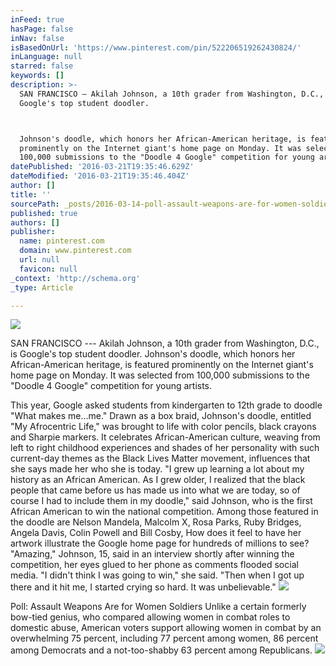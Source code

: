 ```yaml
---
inFeed: true
hasPage: false
inNav: false
isBasedOnUrl: 'https://www.pinterest.com/pin/522206519262430824/'
inLanguage: null
starred: false
keywords: []
description: >-
  SAN FRANCISCO — Akilah Johnson, a 10th grader from Washington, D.C., is
  Google's top student doodler.



  Johnson's doodle, which honors her African-American heritage, is featured
  prominently on the Internet giant's home page on Monday. It was selected from
  100,000 submissions to the "Doodle 4 Google" competition for young artists.
datePublished: '2016-03-21T19:35:46.629Z'
dateModified: '2016-03-21T19:35:46.404Z'
author: []
title: ''
sourcePath: _posts/2016-03-14-poll-assault-weapons-are-for-women-soldiers-unlike-a-certai.md
published: true
authors: []
publisher:
  name: pinterest.com
  domain: www.pinterest.com
  url: null
  favicon: null
_context: 'http://schema.org'
_type: Article

---
```

![](https://the-grid-user-content.s3-us-west-2.amazonaws.com/eb4fca4c-1d49-462b-9e16-316b86e3374f.jpg)

SAN FRANCISCO --- Akilah Johnson, a 10th grader from Washington, D.C., is Google's top student doodler.
Johnson's doodle, which honors her African-American heritage, is featured prominently on the Internet giant's home page on Monday. It was selected from 100,000 submissions to the "Doodle 4 Google" competition for young artists.

This year, Google asked students from kindergarten to 12th grade to doodle "What makes me...me."
Drawn as a box braid, Johnson's doodle, entitled "My Afrocentric Life," was brought to life with color pencils, black crayons and Sharpie markers. It celebrates African-American culture, weaving from left to right childhood experiences and shades of her personality with such current-day themes as the Black Lives Matter movement, influences that she says made her who she is today.
"I grew up learning a lot about my history as an African American. As I grew older, I realized that the black people that came before us has made us into what we are today, so of course I had to include them in my doodle," said Johnson, who is the first African American to win the national competition.
Among those featured in the doodle are Nelson Mandela, Malcolm X, Rosa Parks, Ruby Bridges, Angela Davis, Colin Powell and Bill Cosby,
How does it feel to have her artwork illustrate the Google home page for hundreds of millions to see?
"Amazing," Johnson, 15, said in an interview shortly after winning the competition, her eyes glued to her phone as comments flooded social media.
"I didn't think I was going to win," she said. "Then when I got up there and it hit me, I started crying so hard. It was unbelievable."
![](https://the-grid-user-content.s3-us-west-2.amazonaws.com/6f57d8b2-1b97-40d0-8c82-b1ddb7a823ee.jpg)

Poll: Assault Weapons Are for Women Soldiers Unlike a certain formerly bow-tied genius, who compared allowing women in combat roles to domestic abuse, American voters support allowing women in combat by an overwhelming 75 percent, including 77 percent among women, 86 percent among Democrats and a not-too-shabby 63 percent among Republicans.
![](https://s-media-cache-ak0.pinimg.com/564x/39/8f/27/398f27bce5e0801f8eda911cfe437229.jpg)